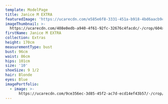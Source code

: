 ```yaml
---
template: ModelPage
title: Janice M EXTRA
featuredImage: 'https://ucarecdn.com/e585e6f8-3331-451a-b918-4bd6aacb9cdb/'
imageThumbnail: >-
  https://ucarecdn.com/408e0edb-a940-4f61-92fc-32676c4facdc/-/crop/604x898/218,263/-/preview/
firstName: Janice M EXTRA
collection: Extras
height: 170cm
measurementType: bust
bust: 96cm
waist: 86cm
hips: 101cm
size: '10'
shoeSize: 9 1/2
hair: Blonde
eyes: Blue
imagePortfolio:
  - image: >-
      https://ucarecdn.com/9ce356ec-3d85-45f2-ac7d-ecd14ef43b57/-/crop/609x1019/222,228/-/preview/
---
```


